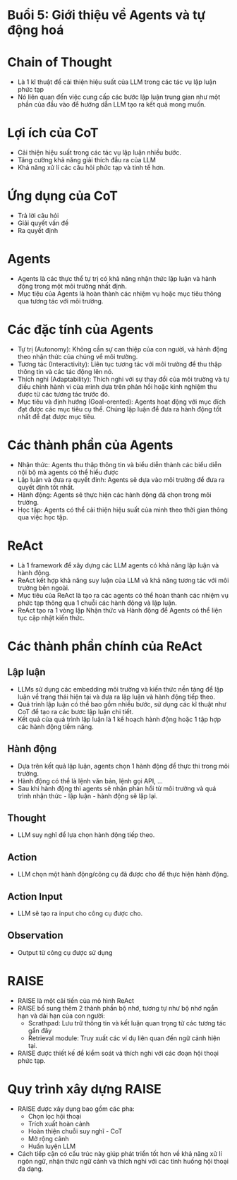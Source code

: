 # Buổi 5: Giới thiệu về Agents và tự động hoá



# Chain of Thought
- Là 1 kĩ thuật để cải thiện hiệu suất của LLM trong các tác vụ lập luận phức tạp
- Nó liên quan đến việc cung cấp các bước lập luận trung gian như một phần của đầu vào để hướng dẫn LLM tạo ra kết quả mong muốn.


# Lợi ích của CoT
- Cải thiện hiệu suất trong các tác vụ lập luận nhiều bước.
- Tăng cường khả năng giải thích đầu ra của LLM
- Khả năng xử lí các câu hỏi phức tạp và tinh tế hơn.

# Ứng dụng của CoT
- Trả lời câu hỏi
- Giải quyết vấn đề
- Ra quyết định

# Agents
- Agents là các thực thể tự trị có khả năng nhận thức lập luận và hành động trong một môi trường nhất định.
- Mục tiệu của Agents là hoàn thành các nhiệm vụ hoặc mục tiêu thông qua tương tác với môi trường.

# Các đặc tính của Agents
- Tự trị (Autonomy): Không cần sự can thiệp của con người, và hành động theo nhận thức của chúng về môi trường.
- Tương tác (Interactivity): Liên tục tương tác với môi trường để thu thập thông tin và các tác động lên nó.
- Thích nghi (Adaptability): Thích nghi với sự thay đổi của môi trường và tự điều chỉnh hành vi của mình dựa trên phản hồi hoặc kinh nghiệm thu được từ các tương tác trước đó.
- Mục tiêu và định hướng (Goal-orented): Agents hoạt động với mục đích đạt được các mục tiêu cụ thể. Chúng lập luận để đưa ra hành động tốt nhất để đạt được mục tiêu.

# Các thành phần của Agents
- Nhận thức: Agents thu thập thông tin và biểu diễn thành các biểu diễn nội bộ mà agents có thể hiểu được
- Lập luận và đưa ra quyết đinh: Agents sẽ dựa vào môi trường để đưa ra quyết định tốt nhất.
- Hành động: Agents sẽ thực hiện các hành động đã chọn trong môi trường.
- Học tập: Agents có thể cải thiện hiệu suất của mình theo thời gian thông qua việc học tập.

# ReAct
- Là 1 framework để xây dựng các LLM agents có khả năng lập luận và hành động.
- ReAct kết hợp khả năng suy luận của LLM và khả năng tương tác với môi trường bên ngoài.
- Mục tiêu của ReAct là tạo ra các agents có thể hoàn thành các nhiệm vụ phức tạp thông qua 1 chuỗi các hành động và lập luận.
- ReAct tạo ra 1 vòng lặp Nhận thức và Hành động để Agents có thể liện tục cập nhật kiến thức.

# Các thành phần chính của ReAct
## Lập luận
- LLMs sử dụng các embedding môi trường và kiến thức nền tảng để lập luận về trạng thái hiện tại và đưa ra lập luận và hành động tiếp theo.
- Quá trình lập luận có thể bao gồm nhiều bước, sử dụng các kĩ thuật như CoT để tạo ra các bươc lập luận chi tiết.
- Kết quả của quá trình lập luận là 1 kế hoạch hành động hoặc 1 tập hợp các hành động tiềm năng.

## Hành động
- Dựa trên kết quả lập luận, agents chọn 1 hành động để thực thi trong môi trường.
- Hành động có thể là lệnh văn bản, lệnh gọi API, ...
- Sau khi hành động thì agents sẽ nhận phản hồi từ môi trường và quá trình nhận thức - lập luận - hành động sẽ lặp lại.

## Thought
- LLM suy nghĩ để lựa chọn hành động tiếp theo.
## Action 
- LLM chọn một hành động/công cụ đã được cho để thực hiện hành động.
## Action Input
- LLM sẽ tạo ra input cho công cụ được cho.
## Observation
- Output từ công cụ được sử dụng

# RAISE
- RAISE là một cải tiến của mô hình ReAct
- RAISE bổ sung thêm 2 thành phần bộ nhớ, tương tự như bộ nhớ ngắn hạn và dài hạn của con người:
    - Scrathpad: Lưu trữ thông tin và kết luận quan trọng từ các tương tác gần đây
    - Retrieval module: Truy xuất các ví dụ liên quan đến ngữ cảnh hiện tại.
- RAISE được thiết kế để kiểm soát và thích nghi với các đoạn hội thoại phức tạp.
# Quy trình xây dựng RAISE
- RAISE được xây dụng bao gồm các pha:
    - Chọn lọc hội thoại
    - Trích xuất hoàn cảnh
    - Hoàn thiện chuỗi suy nghĩ  - CoT
    - Mở rộng cảnh
    - Huấn luyện LLM
- Cách tiếp cận có cấu trúc này giúp phát triển tốt hơn về khả năng xử lí ngôn ngữ, nhận thức ngữ cảnh và thích nghi với các tình huống hội thoại đa dạng.

